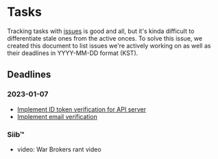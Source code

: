# Tasks

Tracking tasks with [issues](https://github.com/exyleio/exyleio/issues)
is good and all, but it's kinda difficult to differentiate stale ones
from the active onces. To solve this issue, we created this document to
list issues we're actively working on as well as their deadlines in
YYYY-MM-DD format (KST).

## Deadlines

### 2023-01-07

- [Implement ID token verification for API server](https://github.com/exyleio/exyleio/issues/100)
- [Implement email verification](https://github.com/exyleio/exyleio/issues/99)

### Siib™

- video: War Brokers rant video
